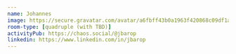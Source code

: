 ```yaml
---
name: Johannes
image: https://secure.gravatar.com/avatar/a6fbff43b0a1963f420868c09df1a765?size=400
room-type: [quadruple (with TBD)]
activityPub: https://chaos.social/@jbarop
linkedin: https://www.linkedin.com/in/jbarop
---
```

